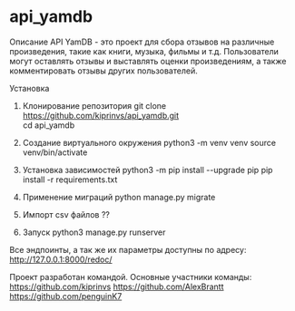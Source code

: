 # api_yamdb

Описание
API YamDB - это проект для сбора отзывов на различные произведения, такие как книги, музыка, фильмы и т.д.
Пользователи могут оставлять отзывы и выставлять оценки произведениям, а также комментировать отзывы других пользователей.

Установка

1. Клонирование репозитория
git clone https://github.com/kiprinvs/api_yamdb.git  
cd api_yamdb

2. Создание виртуального окружения
python3 -m venv venv
source venv/bin/activate

3. Установка зависимостей
python3 -m pip install --upgrade pip
pip install -r requirements.txt

4. Применение миграций
python manage.py migrate

5. Импорт csv файлов
??

6. Запуск
python3 manage.py runserver


Все эндпоинты, а так же их параметры доступны по адресу: 
http://127.0.0.1:8000/redoc/


Проект разработан командой. Основные участники команды:
https://github.com/kiprinvs
https://github.com/AlexBrantt
https://github.com/penguinK7